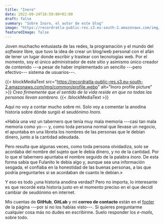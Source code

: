 ```yaml
---
title: "Inoro"
date: 2022-09-24T16:59:00+01:00
draft: false
summary: "Sobre Inoro, el autor de este blog"
image: "https://recordratla-public-res.s3.eu-south-2.amazonaws.com/img/common/profile.webp"
featuredImage: false
---
```


Joven muchacho entusiasta de las redes, la programación y el mundo del
*software* libre, que tuvo la idea de crear un blog/web personal con el
afán de tener un lugar donde escribir y trastear con tecnologías web.
Por el momento, soy el único administrador de este sítio y asimismo
único creador de contenido ---a pesar de haber implementado un sencillo
---pero efectivo--- sistema de usuarios---.

{{< blockMediaText src="https://recordratla-public-res.s3.eu-south-2.amazonaws.com/img/common/profile.webp" alt="Inoro profile picture" >}}
<em>Creo firmemente que el sentido de la vida reside en que no todas las personas llevan sombrero.</em>
{{< /blockMediaText >}}

Aquí no voy a contar mucho sobre mi. Solo voy a comentar la anodina
historia sobre dónde surgió el seudónimo *Inoro*.

«Había una vez un tabernero que tenía muy mala memoria ---casi tan mala
memoria como yo--- y, como toda persona normal que llevase un negocio,
el apuntaba en una libreta los nombres de las personas que le debían
dinero, junto a la cantidad adeudada.

Pero resulta que algunas veces, como toda persona olvidadiza, solo se
acordaba del nombre del sujeto que le debía dinero, y no de la cantidad.
Por lo que el tabernero apuntaba el nombre seguido de la palabra
*inoro*. De esta forma sabía que Fulanito le debía algo y, aunque sea
una información sesgada, el confiaba en la honestidad de las buenas
personas, a las que podría preguntarles si se acordaban de cuanto le
debían.»

Y eso es todo ¿una historia anodina verdad? Pero no importa, lo
interesante es que recordé esta historia justo en el momento preciso en
el que decidí cambiar de seudónimo en internet.

Mis cuentas de **GitHub**, **GitLab** y mi **correo de contacto** están
en el [footer](#footer) de la página ---por si no los habías visto---.
Si quieres preguntarme cualquier cosa más no dudes en escribirme. Suelo
responder los *e-mails*, sobre todo.

